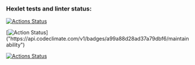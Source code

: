 ### Hexlet tests and linter status:
[![Actions Status](https://github.com/nbadin/frontend-project-lvl1/workflows/hexlet-check/badge.svg)](https://github.com/nbadin/frontend-project-lvl1/actions)

[![Action Status]("https://codeclimate.com/github/codeclimate/codeclimate/maintainability")]("https://api.codeclimate.com/v1/badges/a99a88d28ad37a79dbf6/maintainability")

[![Actions Status](https://github.com/nbadin/frontend-project-lvl1/actions/workflows/linter.yml/badge.svg)](https://github.com/nbadin/frontend-project-lvl1/actions)
